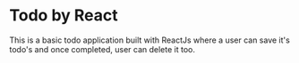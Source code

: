 # Todo by React

This is a basic todo application built with ReactJs where a user can save it's todo's and once completed, user can delete it too. 
